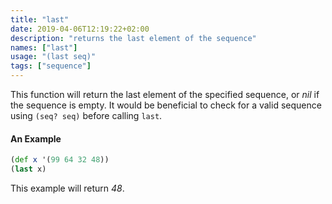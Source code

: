 ```yaml
---
title: "last"
date: 2019-04-06T12:19:22+02:00
description: "returns the last element of the sequence"
names: ["last"]
usage: "(last seq)"
tags: ["sequence"]
---
```

This function will return the last element of the specified sequence, or _nil_ if the sequence is empty. It would be beneficial to check for a valid sequence using `(seq? seq)` before calling `last`.

#### An Example

```clojure
(def x '(99 64 32 48))
(last x)
```

This example will return _48_.

